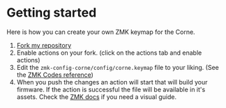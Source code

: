 # Getting started

Here is how you can create your own ZMK keymap for the Corne.

1) [Fork my repository](https://github.com/TahomaTech/zmk-config-corne/fork)
2) Enable actions on your fork. (click on the actions tab and enable actions)
3) Edit the `zmk-config-corne/config/corne.keymap` file to your liking. (See the [ZMK Codes reference](https://zmk.dev/docs/codes))
4) When you push the changes an action will start that will build your firmware. If the action is successful the file will be available in it's assets. Check the [ZMK docs](https://zmk.dev/docs/user-setup#installing-the-firmware) if you need a visual guide.
